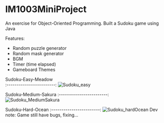 # IM1003MiniProject

An exercise for Object-Oriented Programming. Built a Sudoku game using Java


Features:
- Random puzzle generator
- Random mask generator
- BGM
- Timer (time elapsed)
- Gameboard Themes


Sudoku-Easy-Meadow           
:------------------------:
![Sudoku_easy](https://user-images.githubusercontent.com/30825204/115138103-f7918f80-9fde-11eb-8177-b31c83db1c83.PNG)

Sudoku-Medium-Sakura
:------------------------:
![Sudoku_MediumSakura](https://user-images.githubusercontent.com/30825204/115138116-1132d700-9fdf-11eb-87ef-c5b777dd1d21.PNG)

Sudoku-Hard-Ocean
:------------------------:
![Sudoku_hardOcean](https://user-images.githubusercontent.com/30825204/115138108-05dfab80-9fdf-11eb-9489-f01934930427.PNG)
Dev note: Game still have bugs, fixing...
